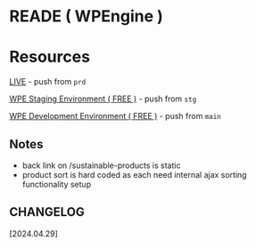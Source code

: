 # READE ( WPEngine )



# Resources
[LIVE](https://reade.com) - push from `prd`

[WPE Staging Environment ( FREE )](https://readestg.wpengine.com) - push from `stg`

[WPE Development Environment ( FREE )](https://readedev.wpengine.com)  - push from `main`



## Notes
- back link on /sustainable-products is static
- product sort is hard coded as each need internal ajax sorting functionality setup


## CHANGELOG
[2024.04.29]
